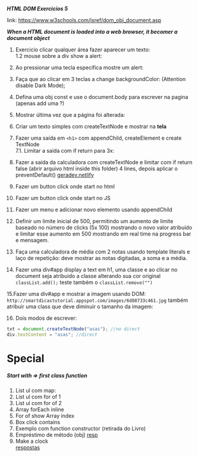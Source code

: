 ***HTML DOM  Exercicios 5*** 

link: https://www.w3schools.com/jsref/dom_obj_document.asp 

***When a HTML document is loaded into a web browser, it becomer a document object*** 

1. Exercicio clicar qualquer área fazer aparecer um texto:  
    1.2 mouse sobre a div show a alert:

2. Ao pressionar uma tecla especifica mostre um alert:

3. Faça que ao clicar em 3 teclas a change backgroundColor: (Attention disable Dark Mode);

4. Defina uma obj const e use o document.body para escrever na pagina (apenas add uma ?)

5. Mostrar última vez que a página foi alterada:

6. Criar um texto simples com createTextNode e mostrar na **tela**

7. Fazer uma saída em ```<h1>``` com appendChild, createElement e create TextNode  
    7.1. Limitar a saída com if return para 3x:

8. Fazer a saída da calculadora com createTextNode e limitar com if return false (abrir arquivo html inside this folder) 4 lines, depois aplicar o preventDefault()
<a href="https://geradev.netlify.app/js_exercises/js_exercicio_5_question_8.html" target="_blank">geradev.netlify</a>

9. Fazer um button click onde start no html

10. Fazer um button click onde start no JS

11. Fazer um menu e adicionar novo elemento usando appendChild

12. Definir um limite inicial de 500, permitindo um aumento de limite baseado no número de clicks (5x 100) mostrando o novo valor atribuido e limitar esse aumento em 500 mostrando em real time na progress bar e mensagem.

13. Faça uma calculadora de média com 2 notas usando template literals e laço de repetição: deve mostrar as notas digitadas, a soma e a média.

14. Fazer uma div#app display a text em h1, uma classe e ao clicar no document seja atribuido a classe alterando sua cor original `classList.add();` teste também o `classList.remove("")`

15.Fazer uma div#app e mostrar a imagem usando DOM: `http://smartdicastutorial.appspot.com/images/6d88733c461.jpg` também atribuir uma class que deve diminuir o tamanho da imagem: 

16. Dois modos de escrever: 
```js
txt = document.createTextNode("asas"); //no direct
div.textContent = "asas"; //direct 
```

# Special 
##### Start with => first class function  

1. List ul com map: 
2. List ul com for of 1
3. List ul com for of 2
4. Array forEach inline
5. For of show Array index 
6. Box click contains
7. Exemplo com function constructor (retirada do Livro)
8. Empréstimo de método (obj) [resp](https://github.com/kelvinbiffi/javascript-book/blob/master/18.Empr%C3%A9stimo%20de%20m%C3%A9todo/script.js)
9. Make a clock  
[respostas](https://gist.github.com/geraldotech/017b5431d853b37af18e0c7fbab97246)


